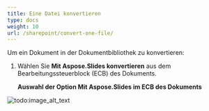 ```yaml
---
title: Eine Datei konvertieren
type: docs
weight: 10
url: /sharepoint/convert-one-file/
---
```


Um ein Dokument in der Dokumentbibliothek zu konvertieren:

1. Wählen Sie **Mit Aspose.Slides konvertieren** aus dem Bearbeitungssteuerblock (ECB) des Dokuments. 

   **Auswahl der Option Mit Aspose.Slides im ECB des Dokuments** 

![todo:image_alt_text](convert-one-file_1.png)